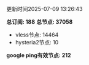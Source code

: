更新时间2025-07-09 13:26:43

**总订阅: 188**
**总节点: 37058**
- vless节点: 14464
- hysteria2节点: 10

**google ping有效节点: 212**
